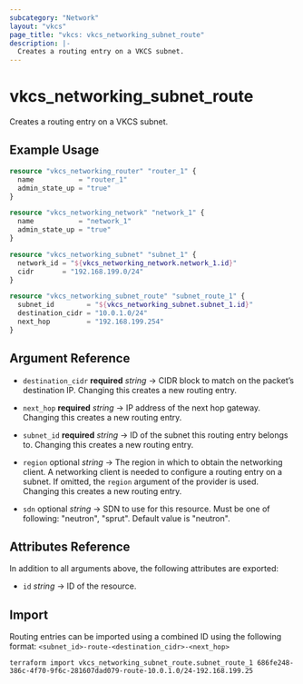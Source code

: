 ```yaml
---
subcategory: "Network"
layout: "vkcs"
page_title: "vkcs: vkcs_networking_subnet_route"
description: |-
  Creates a routing entry on a VKCS subnet.
---
```


# vkcs_networking_subnet_route

Creates a routing entry on a VKCS subnet.

## Example Usage
```terraform
resource "vkcs_networking_router" "router_1" {
  name           = "router_1"
  admin_state_up = "true"
}

resource "vkcs_networking_network" "network_1" {
  name           = "network_1"
  admin_state_up = "true"
}

resource "vkcs_networking_subnet" "subnet_1" {
  network_id = "${vkcs_networking_network.network_1.id}"
  cidr       = "192.168.199.0/24"
}

resource "vkcs_networking_subnet_route" "subnet_route_1" {
  subnet_id        = "${vkcs_networking_subnet.subnet_1.id}"
  destination_cidr = "10.0.1.0/24"
  next_hop         = "192.168.199.254"
}
```
## Argument Reference
- `destination_cidr` **required** *string* &rarr;  CIDR block to match on the packet’s destination IP. Changing this creates a new routing entry.

- `next_hop` **required** *string* &rarr;  IP address of the next hop gateway. Changing this creates a new routing entry.

- `subnet_id` **required** *string* &rarr;  ID of the subnet this routing entry belongs to. Changing this creates a new routing entry.

- `region` optional *string* &rarr;  The region in which to obtain the networking client. A networking client is needed to configure a routing entry on a subnet. If omitted, the `region` argument of the provider is used. Changing this creates a new routing entry.

- `sdn` optional *string* &rarr;  SDN to use for this resource. Must be one of following: "neutron", "sprut". Default value is "neutron".


## Attributes Reference
In addition to all arguments above, the following attributes are exported:
- `id` *string* &rarr;  ID of the resource.



## Import

Routing entries can be imported using a combined ID using the following format: ``<subnet_id>-route-<destination_cidr>-<next_hop>``

```shell
terraform import vkcs_networking_subnet_route.subnet_route_1 686fe248-386c-4f70-9f6c-281607dad079-route-10.0.1.0/24-192.168.199.25
```
